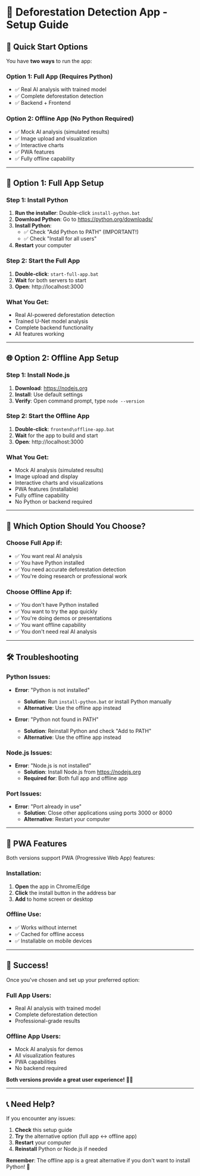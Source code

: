 # 🌲 Deforestation Detection App - Setup Guide

## 🚀 Quick Start Options

You have **two ways** to run the app:

### **Option 1: Full App (Requires Python)**
- ✅ Real AI analysis with trained model
- ✅ Complete deforestation detection
- ✅ Backend + Frontend

### **Option 2: Offline App (No Python Required)**
- ✅ Mock AI analysis (simulated results)
- ✅ Image upload and visualization
- ✅ Interactive charts
- ✅ PWA features
- ✅ Fully offline capability

---

## 🔧 Option 1: Full App Setup

### **Step 1: Install Python**
1. **Run the installer**: Double-click `install-python.bat`
2. **Download Python**: Go to https://python.org/downloads/
3. **Install Python**: 
   - ✅ Check "Add Python to PATH" (IMPORTANT!)
   - ✅ Check "Install for all users"
4. **Restart** your computer

### **Step 2: Start the Full App**
1. **Double-click**: `start-full-app.bat`
2. **Wait** for both servers to start
3. **Open**: http://localhost:3000

### **What You Get:**
- Real AI-powered deforestation detection
- Trained U-Net model analysis
- Complete backend functionality
- All features working

---

## 🌐 Option 2: Offline App Setup

### **Step 1: Install Node.js**
1. **Download**: https://nodejs.org
2. **Install**: Use default settings
3. **Verify**: Open command prompt, type `node --version`

### **Step 2: Start the Offline App**
1. **Double-click**: `frontend\offline-app.bat`
2. **Wait** for the app to build and start
3. **Open**: http://localhost:3000

### **What You Get:**
- Mock AI analysis (simulated results)
- Image upload and display
- Interactive charts and visualizations
- PWA features (installable)
- Fully offline capability
- No Python or backend required

---

## 🎯 Which Option Should You Choose?

### **Choose Full App if:**
- ✅ You want real AI analysis
- ✅ You have Python installed
- ✅ You need accurate deforestation detection
- ✅ You're doing research or professional work

### **Choose Offline App if:**
- ✅ You don't have Python installed
- ✅ You want to try the app quickly
- ✅ You're doing demos or presentations
- ✅ You want offline capability
- ✅ You don't need real AI analysis

---

## 🛠️ Troubleshooting

### **Python Issues:**
- **Error**: "Python is not installed"
  - **Solution**: Run `install-python.bat` or install Python manually
  - **Alternative**: Use the offline app instead

- **Error**: "Python not found in PATH"
  - **Solution**: Reinstall Python and check "Add to PATH"
  - **Alternative**: Use the offline app instead

### **Node.js Issues:**
- **Error**: "Node.js is not installed"
  - **Solution**: Install Node.js from https://nodejs.org
  - **Required for**: Both full app and offline app

### **Port Issues:**
- **Error**: "Port already in use"
  - **Solution**: Close other applications using ports 3000 or 8000
  - **Alternative**: Restart your computer

---

## 📱 PWA Features

Both versions support PWA (Progressive Web App) features:

### **Installation:**
1. **Open** the app in Chrome/Edge
2. **Click** the install button in the address bar
3. **Add** to home screen or desktop

### **Offline Use:**
- ✅ Works without internet
- ✅ Cached for offline access
- ✅ Installable on mobile devices

---

## 🎉 Success!

Once you've chosen and set up your preferred option:

### **Full App Users:**
- Real AI analysis with trained model
- Complete deforestation detection
- Professional-grade results

### **Offline App Users:**
- Mock AI analysis for demos
- All visualization features
- PWA capabilities
- No backend required

**Both versions provide a great user experience!** 🌲🤖

---

## 📞 Need Help?

If you encounter any issues:

1. **Check** this setup guide
2. **Try** the alternative option (full app ↔ offline app)
3. **Restart** your computer
4. **Reinstall** Python or Node.js if needed

**Remember**: The offline app is a great alternative if you don't want to install Python! 🚀
